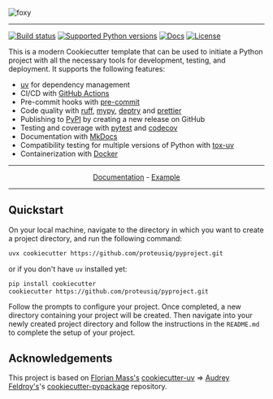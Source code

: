 
![foxy](https://github.com/user-attachments/assets/551303aa-e025-46d4-983f-0f933bfccd00)

---

[![Build status](https://img.shields.io/github/actions/workflow/status/proteusiq/pyproject/main.yml?branch=main)](https://github.com/proteusiq/pyproject/actions/workflows/main.yml?query=branch%3Amain)
[![Supported Python versions](https://img.shields.io/badge/python-3.9_%7C_3.10_%7C_3.11_%7C_3.12_%7C_3.13-blue?labelColor=grey&color=blue)](https://github.com/proteusiq/pyproject/blob/main/pyproject.toml)
[![Docs](https://img.shields.io/badge/docs-gh--pages-blue)](https://proteusiq.github.io/pyproject/)
[![License](https://img.shields.io/github/license/proteusiq/pyproject)](https://img.shields.io/github/license/proteusiq/pyproject)

This is a modern Cookiecutter template that can be used to initiate a Python project with all the necessary tools for development, testing, and deployment. It supports the following features:

- [uv](https://docs.astral.sh/uv/) for dependency management
- CI/CD with [GitHub Actions](https://github.com/features/actions)
- Pre-commit hooks with [pre-commit](https://pre-commit.com/)
- Code quality with [ruff](https://github.com/charliermarsh/ruff), [mypy](https://mypy.readthedocs.io/en/stable/), [deptry](https://github.com/proteusiq/deptry/) and [prettier](https://prettier.io/)
- Publishing to [PyPI](https://pypi.org) by creating a new release on GitHub
- Testing and coverage with [pytest](https://docs.pytest.org/en/7.1.x/) and [codecov](https://about.codecov.io/)
- Documentation with [MkDocs](https://www.mkdocs.org/)
- Compatibility testing for multiple versions of Python with [tox-uv](https://github.com/tox-dev/tox-uv)
- Containerization with [Docker](https://www.docker.com/)

---

<p align="center">
  <a href="https://proteusiq.github.io/pyproject/">Documentation</a> - <a href="https://github.com/proteusiq/pyproject-example">Example</a>
</p>

---

## Quickstart

On your local machine, navigate to the directory in which you want to
create a project directory, and run the following command:

```bash
uvx cookiecutter https://github.com/proteusiq/pyproject.git
```

or if you don't have `uv` installed yet:

```bash
pip install cookiecutter
cookiecutter https://github.com/proteusiq/pyproject.git
```

Follow the prompts to configure your project. Once completed, a new directory containing your project will be created. Then navigate into your newly created project directory and follow the instructions in the `README.md` to complete the setup of your project.

## Acknowledgements

This project is based on [Florian Mass\'s](https://github.com/fpgmaas) [cookiecutter-uv](https://github.com/fpgmaas/cookiecutter-uv) => [Audrey
Feldroy\'s](https://github.com/audreyfeldroy)\'s 
[cookiecutter-pypackage](https://github.com/audreyfeldroy/cookiecutter-pypackage)
repository.

